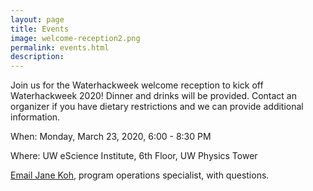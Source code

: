 ```yaml
---
layout: page
title: Events
image: welcome-reception2.png
permalink: events.html
description: 
---
```


Join us for the Waterhackweek welcome reception to kick off Waterhackweek 2020! Dinner and drinks will be provided. Contact an organizer if you have dietary restrictions and we can provide additional information.

When: Monday, March 23, 2020, 6:00 - 8:30 PM

Where: UW eScience Institute, 6th Floor, UW Physics Tower

<a href="mailto:janekoh1@uw.edu">Email Jane Koh</a>, program operations specialist, with questions. 
